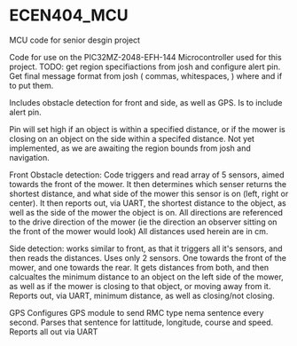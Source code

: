 # ECEN404_MCU
MCU code for senior desgin project

Code for use on the PIC32MZ-2048-EFH-144 Microcontroller used for this project. 
TODO: 
get region specifiactions from josh and configure alert pin. 
Get final message format from josh ( commas, whitespaces, <CR><LF>) 
 where and if to put them. 

Includes obstacle detection for front and side, as well as GPS. 
Is to include alert pin. 

Pin will set high if an object is within a specified distance, or if the mower is closing on an object on the side 
within a specifed distance. Not yet implemented, as we are awaiting the region bounds from josh and navigation. 


Front Obstacle detection: 
Code triggers and read array of 5 sensors, aimed towards the front of the mower. 
It then determines which senser returns the shortest distance, and what side of the mower this sensor is on (left, right or center). 
It then reports out, via UART, the shortest distance to the object, as well as the side of the mower the object is on. 
All directions are referenced to the drive direction of the mower (ie the direction an observer sitting on the front of the mower would look)
All distances used herein are in cm. 

Side detection: 
works similar to front, as that it triggers all it's sensors, and then reads the distances. Uses only 2 sensors. 
One towards the front of the mower, and one towards the rear. It gets distances from both, and then calcualtes the 
minimum distance to an object on the left side of the mower, as well as if the mower is closing to that object, 
or moving away from it. 
Reports out, via UART,  minimum distance, as well as closing/not closing. 

GPS 
Configures GPS module to send RMC type nema sentence every second. 
Parses that sentence for lattitude, longitude, course and speed. 
Reports all out via UART 
